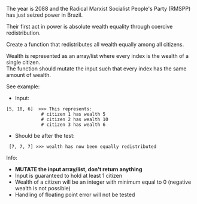 The year is 2088 and the Radical Marxist Socialist People's Party (RMSPP) has just seized power in Brazil.

Their first act in power is absolute wealth equality through coercive redistribution.

Create a function that redistributes all wealth equally among all citizens.

Wealth is represented as an array/list where every index is the wealth of a single citizen.  
The function should mutate the input such that every index has the same amount of wealth.  

See example:

* Input:
```text
[5, 10, 6]  >>> This represents:
             # citizen 1 has wealth 5
             # citizen 2 has wealth 10
             # citizen 3 has wealth 6
```
* Should be after the test:
```text
 [7, 7, 7] >>> wealth has now been equally redistributed
```

Info:

- **MUTATE the input array/list, don't return anything**
- Input is guaranteed to hold at least 1 citizen
- Wealth of a citizen will be an integer with minimum equal to 0 (negative wealth is not possible)
- Handling of floating point error will not be tested

